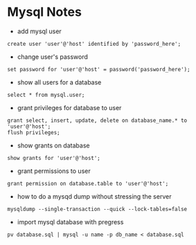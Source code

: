 # Mysql Notes

- add mysql user
```
create user 'user'@'host' identified by 'password_here';

```

- change user's password
```
set password for 'user'@'host' = password('password_here');

```

- show all users for a database
```
select * from mysql.user;

```

- grant privileges for database to user
```
grant select, insert, update, delete on database_name.* to 'user'@'host';
flush privileges;

```

- show grants on database
```
show grants for 'user'@'host';

```

- grant permissions to user
```
grant permission on database.table to 'user'@'host';

```

- how to do a mysqd dump without stressing the server
```
mysqldump --single-transaction --quick --lock-tables=false

```

- import mysql database with pregress
```
pv database.sql | mysql -u name -p db_name < database.sql

```


